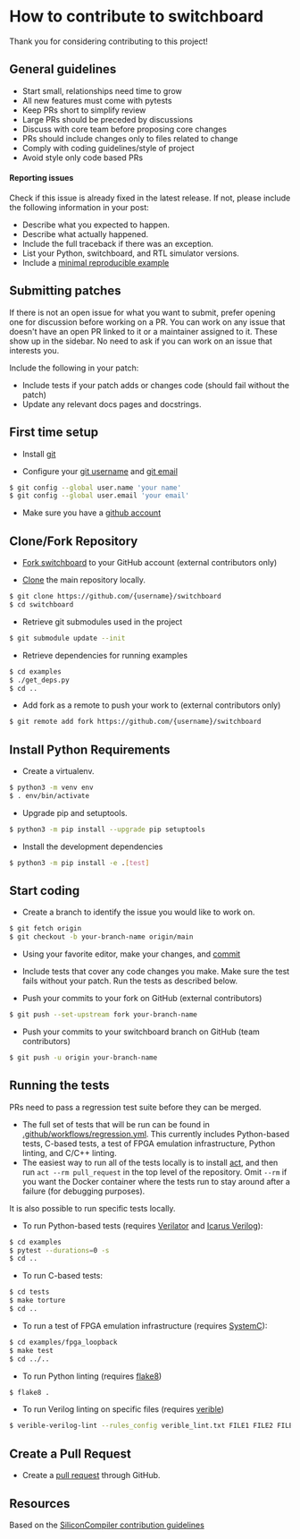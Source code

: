 How to contribute to switchboard
=====================================

Thank you for considering contributing to this project!

## General guidelines
- Start small, relationships need time to grow
- All new features must come with pytests
- Keep PRs short to simplify review
- Large PRs should be preceded by discussions
- Discuss with core team before proposing core changes
- PRs should include changes only to files related to change
- Comply with coding guidelines/style of project
- Avoid style only code based PRs

#### Reporting issues

Check if this issue is already fixed in the latest release.  If not, please include the following information in your post:

- Describe what you expected to happen.
- Describe what actually happened.
- Include the full traceback if there was an exception.
- List your Python, switchboard, and RTL simulator versions.
- Include a [minimal reproducible example](https://stackoverflow.com/help/minimal-reproducible-example)


## Submitting patches

If there is not an open issue for what you want to submit, prefer opening one
for discussion before working on a PR. You can work on any issue that doesn't
have an open PR linked to it or a maintainer assigned to it. These show up in
the sidebar. No need to ask if you can work on an issue that interests you.

Include the following in your patch:

- Include tests if your patch adds or changes code (should fail without the patch)
- Update any relevant docs pages and docstrings.


## First time setup

- Install [git](https://git-scm.com/downloads)

- Configure your [git username](https://docs.github.com/en/github/using-git/setting-your-username-in-git) and [git email](https://docs.github.com/en/github/setting-up-and-managing-your-github-user-account/setting-your-commit-email-address)
```sh
$ git config --global user.name 'your name'
$ git config --global user.email 'your email'
```
- Make sure you have a [github account](https://github.com/join)


## Clone/Fork Repository

- [Fork switchboard](https://github.com/zeroasiccorp/switchboard/fork) to your GitHub account (external contributors only)

- [Clone](https://docs.github.com/en/github/getting-started-with-github/fork-a-repo#step-2-create-a-local-clone-of-your-fork) the main repository locally.

```sh
$ git clone https://github.com/{username}/switchboard
$ cd switchboard
```

- Retrieve git submodules used in the project

```sh
$ git submodule update --init
```

- Retrieve dependencies for running examples

```sh
$ cd examples
$ ./get_deps.py
$ cd ..
```

- Add fork as a remote to push your work to (external contributors only)

```sh
$ git remote add fork https://github.com/{username}/switchboard
```



## Install Python Requirements

-  Create a virtualenv.
```sh
$ python3 -m venv env
$ . env/bin/activate
```

- Upgrade pip and setuptools.
```sh
$ python3 -m pip install --upgrade pip setuptools
```

- Install the development dependencies
```sh
$ python3 -m pip install -e .[test]
```

## Start coding

-  Create a branch to identify the issue you would like to work on.

```sh
$ git fetch origin
$ git checkout -b your-branch-name origin/main
```
- Using your favorite editor, make your changes, and [commit](https://dont-be-afraid-to-commit.readthedocs.io/en/latest/git/commandlinegit.html#commit-your-changes)

- Include tests that cover any code changes you make. Make sure the test fails without your patch. Run the tests as described below.

- Push your commits to your fork on GitHub (external contributors)

```sh
$ git push --set-upstream fork your-branch-name
```

- Push your commits to your switchboard branch on GitHub (team contributors)
```sh
$ git push -u origin your-branch-name
```


## Running the tests

PRs need to pass a regression test suite before they can be merged.

- The full set of tests that will be run can be found in [.github/workflows/regression.yml](.github/workflows/regression.yml).  This currently includes Python-based tests, C-based tests, a test of FPGA emulation infrastructure, Python linting, and C/C++ linting.
- The easiest way to run all of the tests locally is to install [act](https://github.com/nektos/act), and then run `act --rm pull_request` in the top level of the repository.  Omit `--rm` if you want the Docker container where the tests run to stay around after a failure (for debugging purposes).

It is also possible to run specific tests locally.

- To run Python-based tests (requires [Verilator](https://www.veripool.org/verilator/) and [Icarus Verilog](https://github.com/steveicarus/iverilog)):
```sh
$ cd examples
$ pytest --durations=0 -s
$ cd ..
```

- To run C-based tests:
```sh
$ cd tests
$ make torture
$ cd ..
```

- To run a test of FPGA emulation infrastructure (requires [SystemC](https://www.accellera.org/downloads/standards/systemc)):
```sh
$ cd examples/fpga_loopback
$ make test
$ cd ../..
```

- To run Python linting (requires [flake8](https://flake8.pycqa.org/en/latest/))
```sh
$ flake8 .
```

- To run Verilog linting on specific files (requires [verible](https://github.com/chipsalliance/verible))
```sh
$ verible-verilog-lint --rules_config verible_lint.txt FILE1 FILE2 FILE3 ...
```

## Create a Pull Request

- Create a [pull request](https://docs.github.com/en/github/collaborating-with-issues-and-pull-requests/creating-a-pull-request) through GitHub.

## Resources

Based on the [SiliconCompiler contribution guidelines](https://github.com/siliconcompiler/siliconcompiler/blob/main/CONTRIBUTING.md)
